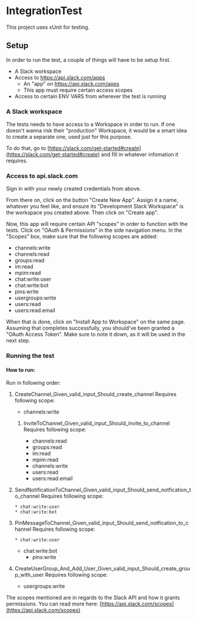 # IntegrationTest

This project uses xUnit for testing.



## Setup

In order to run the test, a couple of things will have to be setup first.

- A Slack workspace
- Access to https://api.slack.com/apps
  - An "app" on https://api.slack.com/apps
  - This app must require certain access scopes
- Access to certain ENV VARS from wherever the test is running



### A Slack workspace

The tests needs to have access to a Workspace in order to run. If one doesn't wanna risk their "production" Workspace, it would be a smart idea to create a separate one, used just for this purpose.

To do that, go to [https://slack.com/get-started#create](https://slack.com/get-started#create) and fill in whatever infomation it requires.

### Access to api.slack.com

Sign in with your newly created credentials from above.

From there on, click on the button "Create New App". Assign it a name, whatever you feel like, and ensure its "Development Slack Workspace" is the workspace you created above. Then click on "Create app".



Now, this app will require certain API "scopes" in order to function with the tests. Click on "OAuth & Permissions" in the side navigation menu. In the "Scopes" box, make sure that the following scopes are added:

- channels:write
- channels:read
- groups:read
- im:read
- mpim:read
- chat:write:user
- chat:write:bot
- pins:write
- usergroups:write
- users:read
- users:read.email

When that is done, click on "Install App to Workspace" on the same page. Assuming that completes successfully, you should've been granted a "OAuth Access Token". Make sure to note it down, as it will be used in the next step.

### Running the test

#### How to run:

Run in following order:

1. CreateChannel_Given_valid_input_Should_create_channel
	Requires following scope:
	
   * channels:write
   
   1. InviteToChannel_Given_valid_input_Should_invite_to_channel
        Requires following scope:

       * channels:read
       * groups:read
       * im:read
       * mpim:read
       * channels:write
       * users:read
       * users:read.email
2. SendNotificationToChannel_Given_valid_input_Should_send_notfication_to_channel
        Requires following scope:
   
       * chat:write:user
       * chat:write:bot
3. PinMessageToChannel_Given_valid_input_Should_send_notfication_to_channel
        Requires following scope:
   
       * chat:write:user
    * chat:write:bot
	    * pins:write
	
1. CreateUserGroup_And_Add_User_Given_valid_input_Should_create_group_with_user
	Requires following scope:
	
	* usergroups:write

The scopes mentioned are in regards to the Slack API and how it grants permissions. You can read more here: [https://api.slack.com/scopes](https://api.slack.com/scopes)

